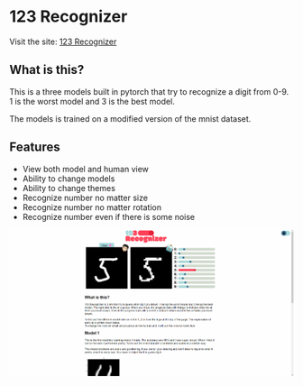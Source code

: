 # 123 Recognizer
Visit the site: [123 Recognizer](https://farouqjalabi.github.io/123_Recognizer/)
## What is this?

This is a three models built in pytorch that try to recognize a digit from 0-9. 1 is the worst model and 3 is the best model.

The models is trained on a modified version of the mnist dataset.

## Features

- View both model and human view
- Ability to change models
- Ability to change themes
- Recognize number no matter size
- Recognize number no matter rotation
- Recognize number even if there is some noise

![Image of website](https://github.com/FarouqJalabi/123_Recognizer/blob/main/images/preview.png?raw=true)
